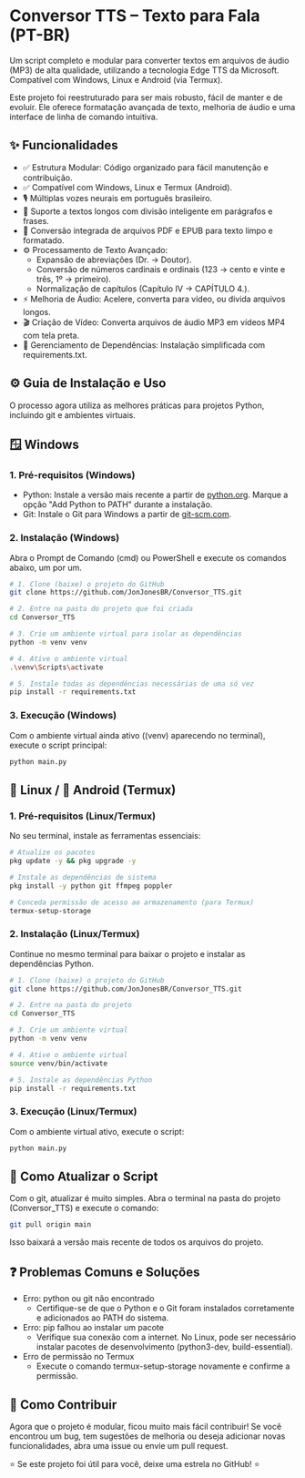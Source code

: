 # Conversor TTS – Texto para Fala (PT-BR)

Um script completo e modular para converter textos em arquivos de áudio (MP3) de alta qualidade, utilizando a tecnologia Edge TTS da Microsoft. Compatível com Windows, Linux e Android (via Termux).

Este projeto foi reestruturado para ser mais robusto, fácil de manter e de evoluir. Ele oferece formatação avançada de texto, melhoria de áudio e uma interface de linha de comando intuitiva.

## ✨ Funcionalidades

- ✅ Estrutura Modular: Código organizado para fácil manutenção e contribuição.
- ✅ Compatível com Windows, Linux e Termux (Android).
- 🎙️ Múltiplas vozes neurais em português brasileiro.
- 📜 Suporte a textos longos com divisão inteligente em parágrafos e frases.
- 📄 Conversão integrada de arquivos PDF e EPUB para texto limpo e formatado.
- ⚙️ Processamento de Texto Avançado:
  - Expansão de abreviações (Dr. → Doutor).
  - Conversão de números cardinais e ordinais (123 → cento e vinte e três, 1º → primeiro).
  - Normalização de capítulos (Capítulo IV → CAPÍTULO 4.).
- ⚡ Melhoria de Áudio: Acelere, converta para vídeo, ou divida arquivos longos.
- 🎬 Criação de Vídeo: Converta arquivos de áudio MP3 em vídeos MP4 com tela preta.
- 🔧 Gerenciamento de Dependências: Instalação simplificada com requirements.txt.

## ⚙️ Guia de Instalação e Uso

O processo agora utiliza as melhores práticas para projetos Python, incluindo git e ambientes virtuais.

## 🪟 Windows

### 1. Pré-requisitos (Windows)

- Python: Instale a versão mais recente a partir de [python.org](https://python.org). Marque a opção "Add Python to PATH" durante a instalação.
- Git: Instale o Git para Windows a partir de [git-scm.com](https://git-scm.com).

### 2. Instalação (Windows)

Abra o Prompt de Comando (cmd) ou PowerShell e execute os comandos abaixo, um por um.

```bash
# 1. Clone (baixe) o projeto do GitHub
git clone https://github.com/JonJonesBR/Conversor_TTS.git

# 2. Entre na pasta do projeto que foi criada
cd Conversor_TTS

# 3. Crie um ambiente virtual para isolar as dependências
python -m venv venv

# 4. Ative o ambiente virtual
.\venv\Scripts\activate

# 5. Instale todas as dependências necessárias de uma só vez
pip install -r requirements.txt
```

### 3. Execução (Windows)

Com o ambiente virtual ainda ativo ((venv) aparecendo no terminal), execute o script principal:

```bash
python main.py
```

## 🐧 Linux / 📱 Android (Termux)

### 1. Pré-requisitos (Linux/Termux)

No seu terminal, instale as ferramentas essenciais:

```bash
# Atualize os pacotes
pkg update -y && pkg upgrade -y

# Instale as dependências de sistema
pkg install -y python git ffmpeg poppler

# Conceda permissão de acesso ao armazenamento (para Termux)
termux-setup-storage
```

### 2. Instalação (Linux/Termux)

Continue no mesmo terminal para baixar o projeto e instalar as dependências Python.

```bash
# 1. Clone (baixe) o projeto do GitHub
git clone https://github.com/JonJonesBR/Conversor_TTS.git

# 2. Entre na pasta do projeto
cd Conversor_TTS

# 3. Crie um ambiente virtual
python -m venv venv

# 4. Ative o ambiente virtual
source venv/bin/activate

# 5. Instale as dependências Python
pip install -r requirements.txt
```

### 3. Execução (Linux/Termux)

Com o ambiente virtual ativo, execute o script:

```bash
python main.py
```

## 🔄 Como Atualizar o Script

Com o git, atualizar é muito simples. Abra o terminal na pasta do projeto (Conversor_TTS) e execute o comando:

```bash
git pull origin main
```

Isso baixará a versão mais recente de todos os arquivos do projeto.

## ❓ Problemas Comuns e Soluções

- Erro: python ou git não encontrado
  - Certifique-se de que o Python e o Git foram instalados corretamente e adicionados ao PATH do sistema.
- Erro: pip falhou ao instalar um pacote
  - Verifique sua conexão com a internet. No Linux, pode ser necessário instalar pacotes de desenvolvimento (python3-dev, build-essential).
- Erro de permissão no Termux
  - Execute o comando termux-setup-storage novamente e confirme a permissão.

## 🤝 Como Contribuir

Agora que o projeto é modular, ficou muito mais fácil contribuir! Se você encontrou um bug, tem sugestões de melhoria ou deseja adicionar novas funcionalidades, abra uma issue ou envie um pull request.

⭐ Se este projeto foi útil para você, deixe uma estrela no GitHub! ⭐
